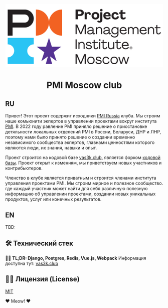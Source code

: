 <div align="center">
  <br>
  <img src="gitstatic/logo-pmi.png" alt="PMI Moscow club">
  <h1>PMI Moscow club</h1>
</div>

## RU
Привет! Этот проект содержит исходники [PMI Russia](https://pmi.moscow) клуба. Мы строим наше комьюнити экпертов в управлении проектами вокруг института [PMI](https://pmi.org). В 2022 году равление PMI приняло решение о приостановке детяльности локальных отделений PMI в России, Беларуси, ДНР и ЛНР, поэтому нами было принято решение о создании временно независимого сообщества экпертов, главнами ценностями которого являются люди, их знания, навыки и опыт.

Проект строится на кодовой базе [vas3k.club](https://vas3k.club), является форком [кодовой базы](https://github.com/vas3k/vas3k.club). Проект открыт к измениям, мы приветствуем новых участников и контрибьютеров.

Членство в клубе является приватным и строится членами института управления проектами PMI. Мы строим мирное и полезное сообщество. где каждый участник может найти для себя различную полезную информацию об управлении проектами, создании новых уникальных продуктов, услуг или конечных результатов.

## EN
TBD:

## 🛠 Технический стек
👨‍💻 **TL;DR: Django, Postgres, Redis, Vue.js, Webpack**
Информация доступна тут: [vas3k.club](https://github.com/vas3k/vas3k.club)

## 👩‍💼 Лицензия (License)

[MIT](LICENSE)

❤️ Meow! ❤️
